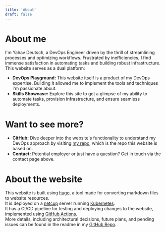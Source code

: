```yaml
---
title: 'About'
draft: false
---
```


# About me

I'm Yahav Deutsch, a DevOps Engineer driven by the thrill of streamlining processes and optimizing workflows. Frustrated by inefficiencies, I find immense satisfaction in automating tasks and building robust infrastructure. This website serves as a dual platform:
- **DevOps Playground:** This website itself is a product of my DevOps expertise. Building it allowed me to implement the tools and techniques I'm passionate about.
- **Skills Showcase:** Explore this site to get a glimpse of my ability to automate tasks, provision infrastructure, and ensure seamless deployments.
# Want to see more?
- **GitHub:** Dive deeper into the website's functionality to understand my DevOps approach by visiting [my repo](https://github.com/yahav2305/wiki), which is the repo this website is based on.
- **Contact:** Potential employer or just have a question? Get in touch via the contact page above.

# About the website

This website is built using [hugo](https://gohugo.io/), a tool made for converting markdown files to website resources.  
It is deployed on a [netcup](https://www.netcup.eu/) server running [Kubernetes](https://kubernetes.io/).  
It has a CI/CD pipeline for testing and deploying changes to the website, implemented using [GitHub Actions](https://docs.github.com/en/actions).  
More details, including architectural decisions, future plans, and pending issues can be found in the readme in my [GitHub Repo](https://github.com/yahav2305/wiki).